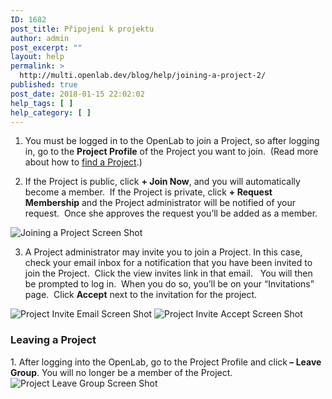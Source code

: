 ```yaml
---
ID: 1682
post_title: Připojení k projektu
author: admin
post_excerpt: ""
layout: help
permalink: >
  http://multi.openlab.dev/blog/help/joining-a-project-2/
published: true
post_date: 2018-01-15 22:02:02
help_tags: [ ]
help_category: [ ]
---
```

1. You must be logged in to the OpenLab to join a Project, so after logging in, go to the <strong>Project Profile</strong> of the Project you want to join.  (Read more about how to <a title="Finding a Project" href="https://lab.urad.online/help/finding-a-project/">find a Project</a>.)

2. If the Project is public, click <strong>+ Join Now</strong>, and you will automatically become a member.  If the Project is private, click <strong>+ Request Membership</strong> and the Project administrator will be notified of your request.  Once she approves the request you’ll be added as a member.

<img class="alignnone wp-image-36506 size-full" src="https://openlab.citytech.cuny.edu/wp-content/uploads/2012/09/Joining_Project_1_v2.png" alt="Joining a Project Screen Shot" />

3. A Project administrator may invite you to join a Project. In this case, check your email inbox for a notification that you have been invited to join the Project.  Click the view invites link in that email.   You will then be prompted to log in.  When you do so, you’ll be on your “Invitations” page.  Click <strong>Accept</strong> next to the invitation for the project.

<img class="alignnone wp-image-3000 size-full" src="https://openlab.citytech.cuny.edu/wp-content/uploads/2012/07/Joining_Course_2a.png" alt="Project Invite Email Screen Shot" />

<img class="alignnone wp-image-36508 size-full" src="https://openlab.citytech.cuny.edu/wp-content/uploads/2012/09/Joining_Project_3_v2.png" alt="Project Invite Accept Screen Shot" />
<h3><strong>Leaving a Project</strong></h3>
1. After logging into the OpenLab, go to the Project Profile and click<strong> – Leave Group</strong>. You will no longer be a member of the Project.

<img class="alignnone wp-image-36509 size-full" src="https://openlab.citytech.cuny.edu/wp-content/uploads/2012/09/Joining_Project_4_v2.png" alt="Project Leave Group Screen Shot" />